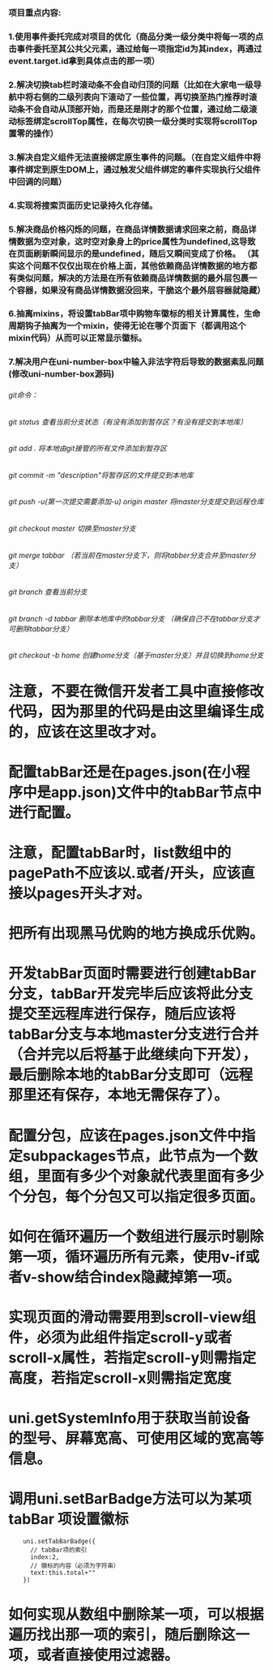 ### 项目重点内容:
### 1.使用事件委托完成对项目的优化（商品分类一级分类中将每一项的点击事件委托至其公共父元素，通过给每一项指定id为其index，再通过event.target.id拿到具体点击的那一项）
### 2.解决切换tab栏时滚动条不会自动归顶的问题（比如在大家电一级导航中将右侧的二级列表向下滚动了一些位置，再切换至热门推荐时滚动条不会自动从顶部开始，而是还是刚才的那个位置，通过给二级滚动标签绑定scrollTop属性，在每次切换一级分类时实现将scrollTop置零的操作）
### 3.解决自定义组件无法直接绑定原生事件的问题。（在自定义组件中将事件绑定到原生DOM上，通过触发父组件绑定的事件实现执行父组件中回调的问题）
### 4.实现将搜索页面历史记录持久化存储。
### 5.解决商品价格闪烁的问题，在商品详情数据请求回来之前，商品详情数据为空对象，这时空对象身上的price属性为undefined,这导致在页面刷新瞬间显示的是undefined，随后又瞬间变成了价格。 （其实这个问题不仅仅出现在价格上面，其他依赖商品详情数据的地方都有类似问题，解决的方法是在所有依赖商品详情数据的最外层包裹一个容器，如果没有商品详情数据没回来，干脆这个最外层容器就隐藏）
### 6.抽离mixins，将设置tabBar项中购物车徽标的相关计算属性，生命周期钩子抽离为一个mixin，使得无论在哪个页面下（都调用这个mixin代码）从而可以正常显示徽标。
### 7.解决用户在uni-number-box中输入非法字符后导致的数据紊乱问题(修改uni-number-box源码)
###### git命令：
###### git status 查看当前分支状态（有没有添加到暂存区？有没有提交到本地库）
###### git add . 将本地由git接管的所有文件添加到暂存区
###### git commit -m "description"将暂存区的文件提交到本地库
###### git push -u(第一次提交需要添加-u) origin master 将master分支提交到远程仓库
###### git checkout master 切换至master分支
###### git merge tabbar （若当前在master分支下，则将tabber分支合并至master分支）
###### git branch 查看当前分支
###### git branch -d tabbar 删除本地库中的tabbar分支 （确保自己不在tabbar分支才可删除tabbar分支）
###### git checkout -b home 创建home分支（基于master分支）并且切换到home分支
# 注意，不要在微信开发者工具中直接修改代码，因为那里的代码是由这里编译生成的，应该在这里改才对。
# 配置tabBar还是在pages.json(在小程序中是app.json)文件中的tabBar节点中进行配置。
# 注意，配置tabBar时，list数组中的pagePath不应该以.或者/开头，应该直接以pages开头才对。
# 把所有出现黑马优购的地方换成乐优购。
# 开发tabBar页面时需要进行创建tabBar分支，tabBar开发完毕后应该将此分支提交至远程库进行保存，随后应该将tabBar分支与本地master分支进行合并（合并完以后将基于此继续向下开发），最后删除本地的tabBar分支即可（远程那里还有保存，本地无需保存了）。
# 配置分包，应该在pages.json文件中指定subpackages节点，此节点为一个数组，里面有多少个对象就代表里面有多少个分包，每个分包又可以指定很多页面。
# 如何在循环遍历一个数组进行展示时剔除第一项，循环遍历所有元素，使用v-if或者v-show结合index隐藏掉第一项。
# 实现页面的滑动需要用到scroll-view组件，必须为此组件指定scroll-y或者scroll-x属性，若指定scroll-y则需指定高度，若指定scroll-x则需指定宽度
# uni.getSystemInfo用于获取当前设备的型号、屏幕宽高、可使用区域的宽高等信息。
#   调用uni.setBarBadge方法可以为某项 tabBar 项设置徽标
        uni.setTabBarBadge({
          // tabBar项的索引
          index:2,
          // 徽标的内容（必须为字符串）
          text:this.total+""
        })
# 如何实现从数组中删除某一项，可以根据遍历找出那一项的索引，随后删除这一项，或者直接使用过滤器。